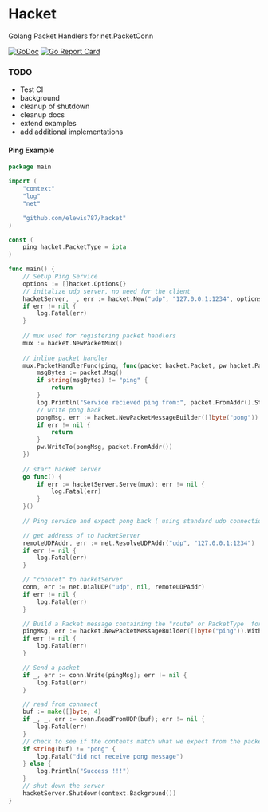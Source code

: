 # Hacket
Golang Packet Handlers for net.PacketConn 

[![GoDoc](https://godoc.org/github.com/elewis787/hacket?status.svg)](https://godoc.org/github.com/elewis787/hacket)
[![Go Report Card](https://goreportcard.com/badge/github.com/elewis787/hacket)](https://goreportcard.com/report/github.com/elewis787/hacket)

### TODO 
- Test CI 
- background 
- cleanup of shutdown 
- cleanup docs 
- extend examples 
- add additional implementations

#### Ping Example 
```go
package main

import (
	"context"
	"log"
	"net"

	"github.com/elewis787/hacket"
)

const (
	ping hacket.PacketType = iota
)

func main() {
	// Setup Ping Service
	options := []hacket.Options{}
	// initalize udp server, no need for the client 
	hacketServer, _, err := hacket.New("udp", "127.0.0.1:1234", options...)
	if err != nil {
		log.Fatal(err)
	}
	
	// mux used for registering packet handlers 
	mux := hacket.NewPacketMux()
	
	// inline packet handler 
	mux.PacketHandlerFunc(ping, func(packet hacket.Packet, pw hacket.PacketWriter) {
		msgBytes := packet.Msg()
		if string(msgBytes) != "ping" {
			return
		}
		log.Println("Service recieved ping from:", packet.FromAddr().String())
		// write pong back
		pongMsg, err := hacket.NewPacketMessageBuilder([]byte("pong")).Build()
		if err != nil {
			return
		}
		pw.WriteTo(pongMsg, packet.FromAddr())
	})
	
	// start hacket server 
	go func() {
		if err := hacketServer.Serve(mux); err != nil {
			log.Fatal(err)
		}
	}()
	
	// Ping service and expect pong back ( using standard udp connection)

	// get address of to hacketServer
	remoteUDPAddr, err := net.ResolveUDPAddr("udp", "127.0.0.1:1234")
	if err != nil {
		log.Fatal(err)
	}

	// "conncet" to hacketServer
	conn, err := net.DialUDP("udp", nil, remoteUDPAddr)
	if err != nil {
		log.Fatal(err)
	}

	// Build a Packet message containing the "route" or PacketType  for ping handler
	pingMsg, err := hacket.NewPacketMessageBuilder([]byte("ping")).WithPacketType(ping).Build()
	if err != nil {
		log.Fatal(err)
	}

	// Send a packet
	if _, err := conn.Write(pingMsg); err != nil {
		log.Fatal(err)
	}

	// read from connnect
	buf := make([]byte, 4)
	if _, _, err := conn.ReadFromUDP(buf); err != nil {
		log.Fatal(err)
	}
	// check to see if the contents match what we expect from the packet handler 
	if string(buf) != "pong" {
		log.Fatal("did not receive pong message")
	} else {
		log.Println("Success !!!")
	}
	// shut down the server 
	hacketServer.Shutdown(context.Background())
}

```

